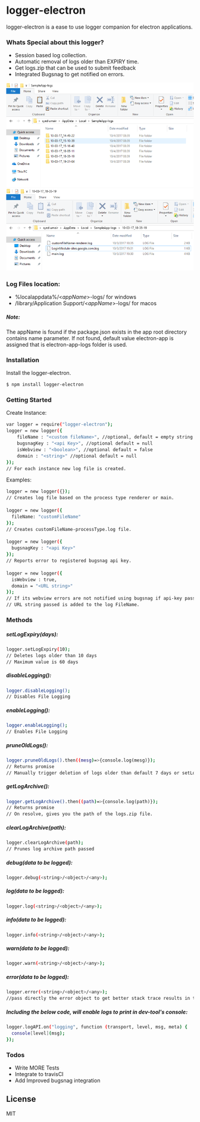 # logger-electron

logger-electron is a ease to use logger companion for electron applications.

### Whats Special about this logger?
  - Session based log collection.
  - Automatic removal of logs older than EXPIRY time.
  - Get logs.zip that can be used to submit feedback
  - Integrated Bugsnag to get notified on errors.

![Sample Log File Location](https://raw.githubusercontent.com/Syed-Umair/logger/master/ScreenShots/sample1.PNG)
![Sample Log FileNames in some session folder](https://raw.githubusercontent.com/Syed-Umair/logger/master/ScreenShots/sample2.PNG)

### Log Files location:
  - %localappdata%/<*appName*>-logs/ for windows
  - <user>/library/Application Support/<*appName*>-logs/ for macos

##### Note: 

  The appName is found if the package.json exists in the app root directory contains name parameter. If not found, default value electron-app is assigned that is electron-app-logs folder is used. 

### Installation

Install the logger-electron.

```sh
$ npm install logger-electron
```

### Getting Started

Create Instance:
```sh
var logger = require("logger-electron");
logger = new logger({
    fileName : "<custom fileName>", //optional, default = empty string
    bugsnagKey : "<api Key>", //optional default = null
    isWebview : "<boolean>", //optional default = false
    domain : "<string>" //optional default = null
});
// For each instance new log file is created.
```

Examples:

```sh
logger = new logger({});
// Creates log file based on the process type renderer or main.

logger = new logger({
  fileName: "customFileName"
});
// Creates customFileName-processType.log file.

logger = new logger({
  bugsnagKey : "<api Key>"
});
// Reports error to registered bugsnag api key.

logger = new logger({
  isWebview : true, 
  domain = "<URL string>"
});
// If its webview errors are not notified using bugsnag if api-key passed.
// URL string passed is added to the log FileName.  
```

### Methods

##### setLogExpiry(days):
```sh
logger.setLogExpiry(10);
// Deletes logs older than 10 days
// Maximum value is 60 days
```

##### disableLogging():
```sh
logger.disableLogging();
// Disables File Logging
```

##### enableLogging():
```sh
logger.enableLogging();
// Enables File Logging
```

##### pruneOldLogs():
```sh
logger.pruneOldLogs().then((mesg)=>{console.log(mesg)});
// Returns promise
// Manually trigger deletion of logs older than default 7 days or setLogExpiry(logExpiry) days
```

##### getLogArchive():
```sh
logger.getLogArchive().then((path)=>{console.log(path)});
// Returns promise
// On resolve, gives you the path of the logs.zip file.
```

##### clearLogArchive(path):
```sh
logger.clearLogArchive(path);
// Prunes log archive path passed
```

##### debug(data to be logged):
```sh
logger.debug(<string>/<object>/<any>);
```

##### log(data to be logged):
```sh
logger.log(<string>/<object>/<any>);
```

##### info(data to be logged):
```sh
logger.info(<string>/<object>/<any>);
```

##### warn(data to be logged):
```sh
logger.warn(<string>/<object>/<any>);
```

##### error(data to be logged):
```sh
logger.error(<string>/<object>/<any>);
//pass directly the error object to get better stack trace results in the bugsnag.
```

##### Including the below code, will enable logs to print in dev-tool's console:

```sh
logger.logAPI.on("logging", function (transport, level, msg, meta) {
  console[level](msg);
});
```

### Todos

 - Write MORE Tests
 - Integrate to travisCI
 - Add Improved bugsnag integration

License
----

MIT
